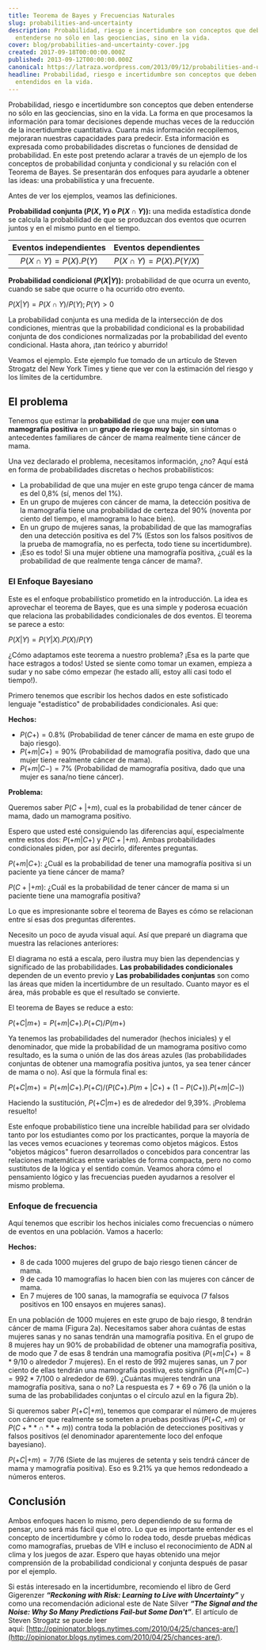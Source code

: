 ```yaml
---
title: Teorema de Bayes y Frecuencias Naturales
slug: probabilities-and-uncertainty
description: Probabilidad, riesgo e incertidumbre son conceptos que deben
  entenderse no sólo en las geociencias, sino en la vida.
cover: blog/probabilities-and-uncertainty-cover.jpg
created: 2017-09-18T00:00:00.000Z
published: 2013-09-12T00:00:00.000Z
canonical: https://latraza.wordpress.com/2013/09/12/probabilities-and-uncertainty-bayes-theorem-and-natural-frequencies/
headline: Probabilidad, riesgo e incertidumbre son conceptos que deben ser
  entendidos en la vida.
---
```

Probabilidad, riesgo e incertidumbre son conceptos que deben entenderse no sólo en las geociencias, sino en la vida. La forma en que procesamos la información para tomar decisiones depende muchas veces de la reducción de la incertidumbre cuantitativa. Cuanta más información recopilemos, mejoraran nuestras capacidades para predecir. Esta información es expresada como probabilidades discretas o funciones de densidad de probabilidad. En este post pretendo aclarar a través de un ejemplo de los conceptos de probabilidad conjunta y condicional y su relación con el Teorema de Bayes. Se presentarán dos enfoques para ayudarle a obtener las ideas: una probabilística y una frecuente.

Antes de ver los ejemplos, veamos las definiciones.

**Probabilidad conjunta ($P(X,Y)$ o $P(X \cap Y)$):** una medida estadística donde se calcula la probabilidad de que se produzcan dos eventos que ocurren juntos y en el mismo punto en el tiempo.

| **Eventos independientes** | **Eventos dependientes** |
| :------------------------: | :----------------------: |
|   $P(X \cap Y)=P(X).P(Y)$   | $P(X \cap Y)=P(X).P(Y/X)$ |

**Probabilidad condicional ($P(X  |  Y)$):** probabilidad de que ocurra un evento, cuando se sabe que ocurre o ha ocurrido otro evento.

$P(X  |  Y) = P(X \cap Y)/P(Y); P(Y) > 0$

La probabilidad conjunta es una medida de la intersección de dos condiciones, mientras que la probabilidad condicional es la probabilidad conjunta de dos condiciones normalizadas por la probabilidad del evento condicional. Hasta ahora, ¡tan teórico y aburrido!

Veamos el ejemplo. Este ejemplo fue tomado de un artículo de Steven Strogatz del New York Times y tiene que ver con la estimación del riesgo y los límites de la certidumbre.

## El problema

Tenemos que estimar la **probabilidad** de que una mujer **con una mamografía positiva** en un **grupo de riesgo muy bajo**, sin síntomas o antecedentes familiares de cáncer de mama realmente tiene cáncer de mama.

Una vez declarado el problema, necesitamos información, ¿no? Aquí está en forma de probabilidades discretas o hechos probabilísticos:

 - La probabilidad de que una mujer en este grupo tenga cáncer de mama es del 0,8% (sí, menos del 1%).
 - En un grupo de mujeres con cáncer de mama, la detección positiva de la mamografía tiene una probabilidad de certeza del 90% (noventa por ciento del tiempo, el mamograma lo hace bien).
 - En un grupo de mujeres sanas, la probabilidad de que las mamografías den una detección positiva es del 7% (Estos son los falsos positivos de la prueba de mamografía, no es perfecta, todo tiene su incertidumbre).
 - ¡Eso es todo! Si una mujer obtiene una mamografía positiva, ¿cuál es la probabilidad de que realmente tenga cáncer de mama?.

### El Enfoque Bayesiano

Este es el enfoque probabilístico prometido en la introducción. La idea es aprovechar el teorema de Bayes, que es una simple y poderosa ecuación que relaciona las probabilidades condicionales de dos eventos. El teorema se parece a esto:

$P(X  |  Y)=P(Y  |  X).P(X)/P(Y)$

¿Cómo adaptamos este teorema a nuestro problema? ¡Esa es la parte que hace estragos a todos! Usted se siente como tomar un examen, empieza a sudar y no sabe cómo empezar (he estado allí, estoy allí casi todo el tiempo!).

Primero tenemos que escribir los hechos dados en este sofisticado lenguaje "estadístico" de probabilidades condicionales. Asi que:

**Hechos:**

- $P(C+) = 0.8\%$ (Probabilidad de tener cáncer de mama en este grupo de bajo riesgo).
- $P(+m  |  C+) = 90\%$ (Probabilidad de mamografía positiva, dado que una mujer tiene realmente cáncer de mama).
- $P(+m  |  C-) = 7\%$ (Probabilidad de mamografía positiva, dado que una mujer es sana/no tiene cáncer).

**Problema:**

Queremos saber $P (C+ | +m)$, cual es la probabilidad de tener cáncer de mama, dado un mamograma positivo.

Espero que usted esté consiguiendo las diferencias aquí, especialmente entre estos dos: $P(+m  |  C+)$ y $P(C+  |  +m)$. Ambas probabilidades condicionales piden, por así decirlo, diferentes preguntas.

$P(+m  |  C+)$: ¿Cuál es la probabilidad de tener una mamografía positiva si un paciente ya tiene cáncer de mama?

$P(C+  |  +m)$: ¿Cuál es la probabilidad de tener cáncer de mama si un paciente tiene una mamografía positiva?

Lo que es impresionante sobre el teorema de Bayes es cómo se relacionan entre sí esas dos preguntas diferentes.

Necesito un poco de ayuda visual aquí. Así que preparé un diagrama que muestra las relaciones anteriores:

<blog-image src="blog/probabilities-and-uncertainty-figure_1.jpg" width="1646" height="696" alt="Figura 1: Representación visual de probabilidades condicionales y conjuntas"></blog-image>

El diagrama no está a escala, pero ilustra muy bien las dependencias y significado de las probabilidades. **Las probabilidades condicionales** dependen de un evento previo y **Las probabilidades conjuntas** son como las áreas que miden la incertidumbre de un resultado. Cuanto mayor es el área, más probable es que el resultado se convierte.

El teorema de Bayes se reduce a esto:

$P(+C  |  m+)=P(+m  |  C+).P(+C)/P(m+)$

Ya tenemos las probabilidades del numerador (hechos iniciales) y el denominador, que mide la probabilidad de un mamograma positivo como resultado, es la suma o unión de las dos áreas azules (las probabilidades conjuntas de obtener una mamografía positiva juntos, ya sea tener cáncer de mama o no). Así que la fórmula final es:

$P(+C  |  m+)=P(+m  |  C+).P(+C)/(P(C+).P(m+  |  C+)+(1-P(C+)).P(+m  |  C-))$

Haciendo la sustitución, $P(+C  |  m+)$ es de alrededor del 9,39%. ¡Problema resuelto!

Este enfoque probabilístico tiene una increíble habilidad para ser olvidado tanto por los estudiantes como por los practicantes, porque la mayoría de las veces vemos ecuaciones y teoremas como objetos mágicos. Estos "objetos mágicos" fueron desarrollados o concebidos para concentrar las relaciones matemáticas entre variables de forma compacta, pero no como sustitutos de la lógica y el sentido común. Veamos ahora cómo el pensamiento lógico y las frecuencias pueden ayudarnos a resolver el mismo problema.

### Enfoque de frecuencia

Aquí tenemos que escribir los hechos iniciales como frecuencias o número de eventos en una población. Vamos a hacerlo:

**Hechos:**

- 8 de cada 1000 mujeres del grupo de bajo riesgo tienen cáncer de mama.
- 9 de cada 10 mamografías lo hacen bien con las mujeres con cáncer de mama.
- En 7 mujeres de 100 sanas, la mamografía se equivoca (7 falsos positivos en 100 ensayos en mujeres sanas).

En una población de 1000 mujeres en este grupo de bajo riesgo, 8 tendrán cáncer de mama (Figura 2a). Necesitamos saber ahora cuántas de estas mujeres sanas y no sanas tendrán una mamografía positiva. En el grupo de 8 mujeres hay un 90% de probabilidad de obtener una mamografía positiva, de modo que 7 de esas 8 tendrán una mamografía positiva ($P(+m  |  C+)=8*9/10$ o alrededor 7 mujeres). En el resto de 992 mujeres sanas, un 7 por ciento de ellas tendrán una mamografía positiva, esto significa ($P(+m  |  C-)=992*7/100$ o alrededor de 69). ¿Cuántas mujeres tendrán una mamografía positiva, sana o no? La respuesta es 7 + 69 o 76 (la unión o la suma de las probabilidades conjuntas o el círculo azul en la figura 2b).

<blog-image src="blog/probabilities-and-uncertainty-figure_2.jpg" width="487" height="257" alt="Figure 2: a) Representation of women with breast cancer to healthy ones. b) The blue circle represents the union of the joint probabilities of getting a positive mammogram in the populations of 'a'.s"/></blog-image>

Si queremos saber $P(+C  |  +m)$, tenemos que comparar el número de mujeres con cáncer que realmente se someten a pruebas positivas ($P(+C,+m)$ or $P(C+** \cap **+m)$) contra toda la población de detecciones positivas y falsos positivos (el denominador aparentemente loco del enfoque bayesiano).

$P(+C  |  +m)=7/76$ (Siete de las mujeres de setenta y seis tendrá cáncer de mama y mamografía positiva). Eso es 9.21% ya que hemos redondeado a números enteros.

## Conclusión

Ambos enfoques hacen lo mismo, pero dependiendo de su forma de pensar, uno será más fácil que el otro. Lo que es importante entender es el concepto de incertidumbre y cómo lo rodea todo, desde pruebas médicas como mamografías, pruebas de VIH e incluso el reconocimiento de ADN al clima y los juegos de azar. Espero que hayas obtenido una mejor comprensión de la probabilidad condicional y conjunta después de pasar por el ejemplo.

Si estás interesado en la incertidumbre, recomiendo el libro de Gerd Gigerenzer _**“Reckoning with Risk: Learning to Live with Uncertainty”**_ y como una recomendación adicional este de Nate Silver _**“The Signal and the Noise: Why So Many Predictions Fail-but Some Don't”**_. El artículo de Steven Strogatz se puede leer aquí: [http://opinionator.blogs.nytimes.com/2010/04/25/chances-are/](http://opinionator.blogs.nytimes.com/2010/04/25/chances-are/).